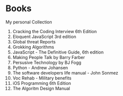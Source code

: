# Books
My personal Collection

1.   Cracking the Coding Interview 6th Edition
2.   Eloquent JavaScript 3rd edition
3.   Global threat Reports
4.   Grokking Algorithms
5.   JavaScript - The Definitive Guide, 6th edition
6.   Making People Talk by Barry Farber
7.   Persusive Technology by BJ Fogg
8.   Python - Andrew Johansen
9.   The software developers life manual - John Sonmez
10.  Voc Rehab - Military benefits
11.  iOS Programming 6th Edition
12.  The Algoritm Design Manual
